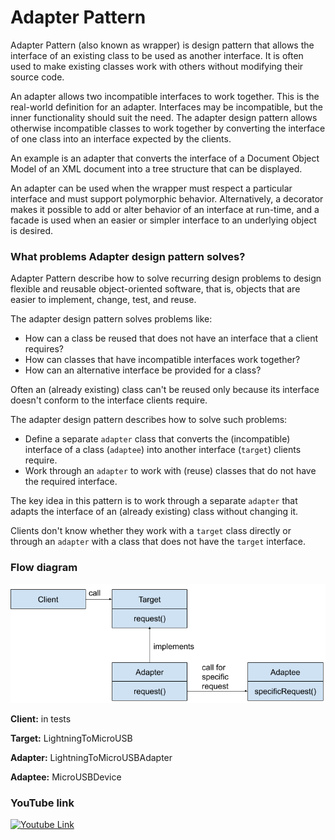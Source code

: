 # Adapter Pattern

Adapter Pattern (also known as wrapper) is design pattern that allows the interface of an existing class to be used as another interface. 
It is often used to make existing classes work with others without modifying their source code. 

An adapter allows two incompatible interfaces to work together. This is the real-world definition for an adapter. Interfaces may be incompatible, but the inner functionality should suit the need. The adapter design pattern allows otherwise incompatible classes to work together by converting the interface of one class into an interface expected by the clients.

An example is an adapter that converts the interface of a Document Object Model of an XML document into a tree structure that can be displayed.

An adapter can be used when the wrapper must respect a particular interface and must support polymorphic behavior. Alternatively, a decorator makes it possible to add or alter behavior of an interface at run-time, and a facade is used when an easier or simpler interface to an underlying object is desired.

### What problems Adapter design pattern solves?

Adapter Pattern describe how to solve recurring design problems to design flexible and reusable object-oriented software, that is, objects that are easier to implement, change, test, and reuse.

The adapter design pattern solves problems like:
* How can a class be reused that does not have an interface that a client requires?
* How can classes that have incompatible interfaces work together?
* How can an alternative interface be provided for a class?

Often an (already existing) class can't be reused only because its interface doesn't conform to the interface clients require.

The adapter design pattern describes how to solve such problems:
* Define a separate `adapter` class that converts the (incompatible) interface of a class (`adaptee`) into another interface (`target`) clients require.
* Work through an `adapter` to work with (reuse) classes that do not have the required interface.

The key idea in this pattern is to work through a separate `adapter` that adapts the interface of an (already existing) class without changing it.

Clients don't know whether they work with a `target` class directly or through an `adapter` with a class that does not have the `target` interface.

### Flow diagram

![Flow diagram](AdapterPattern.png)

**Client:** in tests

**Target:** LightningToMicroUSB

**Adapter:** LightningToMicroUSBAdapter

**Adaptee:** MicroUSBDevice


### YouTube link

[![Youtube Link](http://img.youtube.com/vi/2PKQtcJjYvc/0.jpg)](https://www.youtube.com/watch?v=2PKQtcJjYvc)
